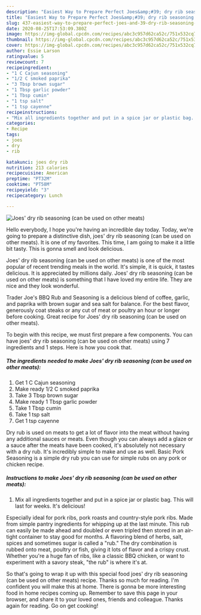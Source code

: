 ```yaml
---
description: "Easiest Way to Prepare Perfect Joes&amp;#39; dry rib seasoning (can be used on other meats)"
title: "Easiest Way to Prepare Perfect Joes&amp;#39; dry rib seasoning (can be used on other meats)"
slug: 437-easiest-way-to-prepare-perfect-joes-and-39-dry-rib-seasoning-can-be-used-on-other-meats
date: 2020-08-25T17:53:09.380Z
image: https://img-global.cpcdn.com/recipes/abc3c957d62ca52c/751x532cq70/joes-dry-rib-seasoning-can-be-used-on-other-meats-recipe-main-photo.jpg
thumbnail: https://img-global.cpcdn.com/recipes/abc3c957d62ca52c/751x532cq70/joes-dry-rib-seasoning-can-be-used-on-other-meats-recipe-main-photo.jpg
cover: https://img-global.cpcdn.com/recipes/abc3c957d62ca52c/751x532cq70/joes-dry-rib-seasoning-can-be-used-on-other-meats-recipe-main-photo.jpg
author: Essie Larson
ratingvalue: 5
reviewcount: 7
recipeingredient:
- "1 C Cajun seasoning"
- "1/2 C smoked paprika"
- "3 Tbsp brown sugar"
- "1 Tbsp garlic powder"
- "1 Tbsp cumin"
- "1 tsp salt"
- "1 tsp cayenne"
recipeinstructions:
- "Mix all ingredients together and put in a spice jar or plastic bag. This will last for weeks. It&#39;s delicious!"
categories:
- Recipe
tags:
- joes
- dry
- rib

katakunci: joes dry rib 
nutrition: 213 calories
recipecuisine: American
preptime: "PT32M"
cooktime: "PT58M"
recipeyield: "3"
recipecategory: Lunch

---
```



![Joes&#39; dry rib seasoning (can be used on other meats)](https://img-global.cpcdn.com/recipes/abc3c957d62ca52c/751x532cq70/joes-dry-rib-seasoning-can-be-used-on-other-meats-recipe-main-photo.jpg)

Hello everybody, I hope you're having an incredible day today. Today, we're going to prepare a distinctive dish, joes&#39; dry rib seasoning (can be used on other meats). It is one of my favorites. This time, I am going to make it a little bit tasty. This is gonna smell and look delicious.

Joes&#39; dry rib seasoning (can be used on other meats) is one of the most popular of recent trending meals in the world. It's simple, it is quick, it tastes delicious. It is appreciated by millions daily. Joes&#39; dry rib seasoning (can be used on other meats) is something that I have loved my entire life. They are nice and they look wonderful.

Trader Joe&#39;s BBQ Rub and Seasoning is a delicious blend of coffee, garlic, and paprika with brown sugar and sea salt for balance. For the best flavor, generously coat steaks or any cut of meat or poultry an hour or longer before cooking. Great recipe for Joes&#39; dry rib seasoning (can be used on other meats).


To begin with this recipe, we must first prepare a few components. You can have joes&#39; dry rib seasoning (can be used on other meats) using 7 ingredients and 1 steps. Here is how you cook that.

<!--inarticleads1-->

##### The ingredients needed to make Joes&#39; dry rib seasoning (can be used on other meats):

1. Get 1 C Cajun seasoning
1. Make ready 1/2 C smoked paprika
1. Take 3 Tbsp brown sugar
1. Make ready 1 Tbsp garlic powder
1. Take 1 Tbsp cumin
1. Take 1 tsp salt
1. Get 1 tsp cayenne


Dry rub is used on meats to get a lot of flavor into the meat without having any additional sauces or meats. Even though you can always add a glaze or a sauce after the meats have been cooked, it&#39;s absolutely not necessary with a dry rub. It&#39;s incredibly simple to make and use as well. Basic Pork Seasoning is a simple dry rub you can use for simple rubs on any pork or chicken recipe. 

<!--inarticleads2-->

##### Instructions to make Joes&#39; dry rib seasoning (can be used on other meats):

1. Mix all ingredients together and put in a spice jar or plastic bag. This will last for weeks. It&#39;s delicious!


Especially ideal for pork ribs, pork roasts and country-style pork ribs. Made from simple pantry ingredients for whipping up at the last minute. This rub can easily be made ahead and doubled or even tripled then stored in an air-tight container to stay good for months. A flavoring blend of herbs, salt, spices and sometimes sugar is called a &#34;rub.&#34; The dry combination is rubbed onto meat, poultry or fish, giving it lots of flavor and a crispy crust. Whether you&#39;re a huge fan of ribs, like a classic BBQ chicken, or want to experiment with a savory steak, &#34;the rub&#34; is where it&#39;s at. 

So that's going to wrap it up with this special food joes&#39; dry rib seasoning (can be used on other meats) recipe. Thanks so much for reading. I'm confident you will make this at home. There is gonna be more interesting food in home recipes coming up. Remember to save this page in your browser, and share it to your loved ones, friends and colleague. Thanks again for reading. Go on get cooking!

